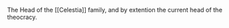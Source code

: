 The Head of the [[Celestia]] family, and by extention the current head of the theocracy.            